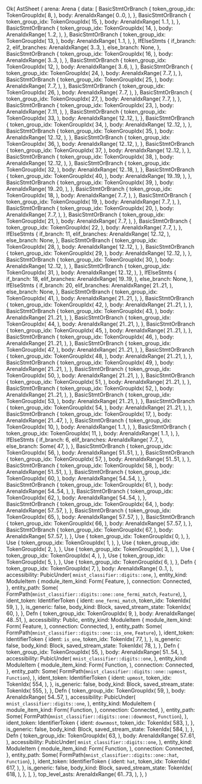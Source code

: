 Ok(
    AstSheet {
        arena: Arena {
            data: [
                BasicStmtOrBranch {
                    token_group_idx: TokenGroupIdx(
                        8,
                    ),
                    body: ArenaIdxRange(
                        0..0,
                    ),
                },
                BasicStmtOrBranch {
                    token_group_idx: TokenGroupIdx(
                        15,
                    ),
                    body: ArenaIdxRange(
                        1..1,
                    ),
                },
                BasicStmtOrBranch {
                    token_group_idx: TokenGroupIdx(
                        14,
                    ),
                    body: ArenaIdxRange(
                        1..2,
                    ),
                },
                BasicStmtOrBranch {
                    token_group_idx: TokenGroupIdx(
                        13,
                    ),
                    body: ArenaIdxRange(
                        1..1,
                    ),
                },
                IfElseStmts {
                    if_branch: 2,
                    elif_branches: ArenaIdxRange(
                        3..3,
                    ),
                    else_branch: None,
                },
                BasicStmtOrBranch {
                    token_group_idx: TokenGroupIdx(
                        16,
                    ),
                    body: ArenaIdxRange(
                        3..3,
                    ),
                },
                BasicStmtOrBranch {
                    token_group_idx: TokenGroupIdx(
                        12,
                    ),
                    body: ArenaIdxRange(
                        3..6,
                    ),
                },
                BasicStmtOrBranch {
                    token_group_idx: TokenGroupIdx(
                        24,
                    ),
                    body: ArenaIdxRange(
                        7..7,
                    ),
                },
                BasicStmtOrBranch {
                    token_group_idx: TokenGroupIdx(
                        25,
                    ),
                    body: ArenaIdxRange(
                        7..7,
                    ),
                },
                BasicStmtOrBranch {
                    token_group_idx: TokenGroupIdx(
                        26,
                    ),
                    body: ArenaIdxRange(
                        7..7,
                    ),
                },
                BasicStmtOrBranch {
                    token_group_idx: TokenGroupIdx(
                        27,
                    ),
                    body: ArenaIdxRange(
                        7..7,
                    ),
                },
                BasicStmtOrBranch {
                    token_group_idx: TokenGroupIdx(
                        23,
                    ),
                    body: ArenaIdxRange(
                        7..11,
                    ),
                },
                BasicStmtOrBranch {
                    token_group_idx: TokenGroupIdx(
                        33,
                    ),
                    body: ArenaIdxRange(
                        12..12,
                    ),
                },
                BasicStmtOrBranch {
                    token_group_idx: TokenGroupIdx(
                        34,
                    ),
                    body: ArenaIdxRange(
                        12..12,
                    ),
                },
                BasicStmtOrBranch {
                    token_group_idx: TokenGroupIdx(
                        35,
                    ),
                    body: ArenaIdxRange(
                        12..12,
                    ),
                },
                BasicStmtOrBranch {
                    token_group_idx: TokenGroupIdx(
                        36,
                    ),
                    body: ArenaIdxRange(
                        12..12,
                    ),
                },
                BasicStmtOrBranch {
                    token_group_idx: TokenGroupIdx(
                        37,
                    ),
                    body: ArenaIdxRange(
                        12..12,
                    ),
                },
                BasicStmtOrBranch {
                    token_group_idx: TokenGroupIdx(
                        38,
                    ),
                    body: ArenaIdxRange(
                        12..12,
                    ),
                },
                BasicStmtOrBranch {
                    token_group_idx: TokenGroupIdx(
                        32,
                    ),
                    body: ArenaIdxRange(
                        12..18,
                    ),
                },
                BasicStmtOrBranch {
                    token_group_idx: TokenGroupIdx(
                        40,
                    ),
                    body: ArenaIdxRange(
                        19..19,
                    ),
                },
                BasicStmtOrBranch {
                    token_group_idx: TokenGroupIdx(
                        39,
                    ),
                    body: ArenaIdxRange(
                        19..20,
                    ),
                },
                BasicStmtOrBranch {
                    token_group_idx: TokenGroupIdx(
                        18,
                    ),
                    body: ArenaIdxRange(
                        7..7,
                    ),
                },
                BasicStmtOrBranch {
                    token_group_idx: TokenGroupIdx(
                        19,
                    ),
                    body: ArenaIdxRange(
                        7..7,
                    ),
                },
                BasicStmtOrBranch {
                    token_group_idx: TokenGroupIdx(
                        20,
                    ),
                    body: ArenaIdxRange(
                        7..7,
                    ),
                },
                BasicStmtOrBranch {
                    token_group_idx: TokenGroupIdx(
                        21,
                    ),
                    body: ArenaIdxRange(
                        7..7,
                    ),
                },
                BasicStmtOrBranch {
                    token_group_idx: TokenGroupIdx(
                        22,
                    ),
                    body: ArenaIdxRange(
                        7..7,
                    ),
                },
                IfElseStmts {
                    if_branch: 11,
                    elif_branches: ArenaIdxRange(
                        12..12,
                    ),
                    else_branch: None,
                },
                BasicStmtOrBranch {
                    token_group_idx: TokenGroupIdx(
                        28,
                    ),
                    body: ArenaIdxRange(
                        12..12,
                    ),
                },
                BasicStmtOrBranch {
                    token_group_idx: TokenGroupIdx(
                        29,
                    ),
                    body: ArenaIdxRange(
                        12..12,
                    ),
                },
                BasicStmtOrBranch {
                    token_group_idx: TokenGroupIdx(
                        30,
                    ),
                    body: ArenaIdxRange(
                        12..12,
                    ),
                },
                BasicStmtOrBranch {
                    token_group_idx: TokenGroupIdx(
                        31,
                    ),
                    body: ArenaIdxRange(
                        12..12,
                    ),
                },
                IfElseStmts {
                    if_branch: 18,
                    elif_branches: ArenaIdxRange(
                        19..19,
                    ),
                    else_branch: None,
                },
                IfElseStmts {
                    if_branch: 20,
                    elif_branches: ArenaIdxRange(
                        21..21,
                    ),
                    else_branch: None,
                },
                BasicStmtOrBranch {
                    token_group_idx: TokenGroupIdx(
                        41,
                    ),
                    body: ArenaIdxRange(
                        21..21,
                    ),
                },
                BasicStmtOrBranch {
                    token_group_idx: TokenGroupIdx(
                        42,
                    ),
                    body: ArenaIdxRange(
                        21..21,
                    ),
                },
                BasicStmtOrBranch {
                    token_group_idx: TokenGroupIdx(
                        43,
                    ),
                    body: ArenaIdxRange(
                        21..21,
                    ),
                },
                BasicStmtOrBranch {
                    token_group_idx: TokenGroupIdx(
                        44,
                    ),
                    body: ArenaIdxRange(
                        21..21,
                    ),
                },
                BasicStmtOrBranch {
                    token_group_idx: TokenGroupIdx(
                        45,
                    ),
                    body: ArenaIdxRange(
                        21..21,
                    ),
                },
                BasicStmtOrBranch {
                    token_group_idx: TokenGroupIdx(
                        46,
                    ),
                    body: ArenaIdxRange(
                        21..21,
                    ),
                },
                BasicStmtOrBranch {
                    token_group_idx: TokenGroupIdx(
                        47,
                    ),
                    body: ArenaIdxRange(
                        21..21,
                    ),
                },
                BasicStmtOrBranch {
                    token_group_idx: TokenGroupIdx(
                        48,
                    ),
                    body: ArenaIdxRange(
                        21..21,
                    ),
                },
                BasicStmtOrBranch {
                    token_group_idx: TokenGroupIdx(
                        49,
                    ),
                    body: ArenaIdxRange(
                        21..21,
                    ),
                },
                BasicStmtOrBranch {
                    token_group_idx: TokenGroupIdx(
                        50,
                    ),
                    body: ArenaIdxRange(
                        21..21,
                    ),
                },
                BasicStmtOrBranch {
                    token_group_idx: TokenGroupIdx(
                        51,
                    ),
                    body: ArenaIdxRange(
                        21..21,
                    ),
                },
                BasicStmtOrBranch {
                    token_group_idx: TokenGroupIdx(
                        52,
                    ),
                    body: ArenaIdxRange(
                        21..21,
                    ),
                },
                BasicStmtOrBranch {
                    token_group_idx: TokenGroupIdx(
                        53,
                    ),
                    body: ArenaIdxRange(
                        21..21,
                    ),
                },
                BasicStmtOrBranch {
                    token_group_idx: TokenGroupIdx(
                        54,
                    ),
                    body: ArenaIdxRange(
                        21..21,
                    ),
                },
                BasicStmtOrBranch {
                    token_group_idx: TokenGroupIdx(
                        17,
                    ),
                    body: ArenaIdxRange(
                        21..47,
                    ),
                },
                BasicStmtOrBranch {
                    token_group_idx: TokenGroupIdx(
                        10,
                    ),
                    body: ArenaIdxRange(
                        1..1,
                    ),
                },
                BasicStmtOrBranch {
                    token_group_idx: TokenGroupIdx(
                        11,
                    ),
                    body: ArenaIdxRange(
                        1..1,
                    ),
                },
                IfElseStmts {
                    if_branch: 6,
                    elif_branches: ArenaIdxRange(
                        7..7,
                    ),
                    else_branch: Some(
                        47,
                    ),
                },
                BasicStmtOrBranch {
                    token_group_idx: TokenGroupIdx(
                        56,
                    ),
                    body: ArenaIdxRange(
                        51..51,
                    ),
                },
                BasicStmtOrBranch {
                    token_group_idx: TokenGroupIdx(
                        57,
                    ),
                    body: ArenaIdxRange(
                        51..51,
                    ),
                },
                BasicStmtOrBranch {
                    token_group_idx: TokenGroupIdx(
                        58,
                    ),
                    body: ArenaIdxRange(
                        51..51,
                    ),
                },
                BasicStmtOrBranch {
                    token_group_idx: TokenGroupIdx(
                        60,
                    ),
                    body: ArenaIdxRange(
                        54..54,
                    ),
                },
                BasicStmtOrBranch {
                    token_group_idx: TokenGroupIdx(
                        61,
                    ),
                    body: ArenaIdxRange(
                        54..54,
                    ),
                },
                BasicStmtOrBranch {
                    token_group_idx: TokenGroupIdx(
                        62,
                    ),
                    body: ArenaIdxRange(
                        54..54,
                    ),
                },
                BasicStmtOrBranch {
                    token_group_idx: TokenGroupIdx(
                        64,
                    ),
                    body: ArenaIdxRange(
                        57..57,
                    ),
                },
                BasicStmtOrBranch {
                    token_group_idx: TokenGroupIdx(
                        65,
                    ),
                    body: ArenaIdxRange(
                        57..57,
                    ),
                },
                BasicStmtOrBranch {
                    token_group_idx: TokenGroupIdx(
                        66,
                    ),
                    body: ArenaIdxRange(
                        57..57,
                    ),
                },
                BasicStmtOrBranch {
                    token_group_idx: TokenGroupIdx(
                        67,
                    ),
                    body: ArenaIdxRange(
                        57..57,
                    ),
                },
                Use {
                    token_group_idx: TokenGroupIdx(
                        0,
                    ),
                },
                Use {
                    token_group_idx: TokenGroupIdx(
                        1,
                    ),
                },
                Use {
                    token_group_idx: TokenGroupIdx(
                        2,
                    ),
                },
                Use {
                    token_group_idx: TokenGroupIdx(
                        3,
                    ),
                },
                Use {
                    token_group_idx: TokenGroupIdx(
                        4,
                    ),
                },
                Use {
                    token_group_idx: TokenGroupIdx(
                        5,
                    ),
                },
                Use {
                    token_group_idx: TokenGroupIdx(
                        6,
                    ),
                },
                Defn {
                    token_group_idx: TokenGroupIdx(
                        7,
                    ),
                    body: ArenaIdxRange(
                        0..1,
                    ),
                    accessibility: PubicUnder(
                        `mnist_classifier::digits::one`,
                    ),
                    entity_kind: ModuleItem {
                        module_item_kind: Form(
                            Feature,
                        ),
                        connection: Connected,
                    },
                    entity_path: Some(
                        FormPath(`mnist_classifier::digits::one::one_fermi_match`, `Feature`),
                    ),
                    ident_token: IdentifierToken {
                        ident: `one_fermi_match`,
                        token_idx: TokenIdx(
                            59,
                        ),
                    },
                    is_generic: false,
                    body_kind: Block,
                    saved_stream_state: TokenIdx(
                        60,
                    ),
                },
                Defn {
                    token_group_idx: TokenGroupIdx(
                        9,
                    ),
                    body: ArenaIdxRange(
                        48..51,
                    ),
                    accessibility: Public,
                    entity_kind: ModuleItem {
                        module_item_kind: Form(
                            Feature,
                        ),
                        connection: Connected,
                    },
                    entity_path: Some(
                        FormPath(`mnist_classifier::digits::one::is_one`, `Feature`),
                    ),
                    ident_token: IdentifierToken {
                        ident: `is_one`,
                        token_idx: TokenIdx(
                            77,
                        ),
                    },
                    is_generic: false,
                    body_kind: Block,
                    saved_stream_state: TokenIdx(
                        78,
                    ),
                },
                Defn {
                    token_group_idx: TokenGroupIdx(
                        55,
                    ),
                    body: ArenaIdxRange(
                        51..54,
                    ),
                    accessibility: PubicUnder(
                        `mnist_classifier::digits::one`,
                    ),
                    entity_kind: ModuleItem {
                        module_item_kind: Form(
                            Function,
                        ),
                        connection: Connected,
                    },
                    entity_path: Some(
                        FormPath(`mnist_classifier::digits::one::upmost`, `Function`),
                    ),
                    ident_token: IdentifierToken {
                        ident: `upmost`,
                        token_idx: TokenIdx(
                            554,
                        ),
                    },
                    is_generic: false,
                    body_kind: Block,
                    saved_stream_state: TokenIdx(
                        555,
                    ),
                },
                Defn {
                    token_group_idx: TokenGroupIdx(
                        59,
                    ),
                    body: ArenaIdxRange(
                        54..57,
                    ),
                    accessibility: PubicUnder(
                        `mnist_classifier::digits::one`,
                    ),
                    entity_kind: ModuleItem {
                        module_item_kind: Form(
                            Function,
                        ),
                        connection: Connected,
                    },
                    entity_path: Some(
                        FormPath(`mnist_classifier::digits::one::downmost`, `Function`),
                    ),
                    ident_token: IdentifierToken {
                        ident: `downmost`,
                        token_idx: TokenIdx(
                            583,
                        ),
                    },
                    is_generic: false,
                    body_kind: Block,
                    saved_stream_state: TokenIdx(
                        584,
                    ),
                },
                Defn {
                    token_group_idx: TokenGroupIdx(
                        63,
                    ),
                    body: ArenaIdxRange(
                        57..61,
                    ),
                    accessibility: PubicUnder(
                        `mnist_classifier::digits::one`,
                    ),
                    entity_kind: ModuleItem {
                        module_item_kind: Form(
                            Function,
                        ),
                        connection: Connected,
                    },
                    entity_path: Some(
                        FormPath(`mnist_classifier::digits::one::hat`, `Function`),
                    ),
                    ident_token: IdentifierToken {
                        ident: `hat`,
                        token_idx: TokenIdx(
                            617,
                        ),
                    },
                    is_generic: false,
                    body_kind: Block,
                    saved_stream_state: TokenIdx(
                        618,
                    ),
                },
            ],
        },
        top_level_asts: ArenaIdxRange(
            61..73,
        ),
    },
)
